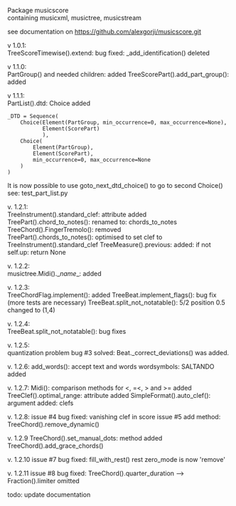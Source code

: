 Package musicscore  
containing musicxml, musictree, musicstream

see documentation on
https://github.com/alexgorji/musicscore.git  


v 1.0.1:  
TreeScoreTimewise().extend: bug fixed: \_add_identification() deleted

v 1.1.0:  
PartGroup() and needed children: added 
TreeScorePart().add_part_group(): added

v 1.1.1:  
PartList().dtd: Choice added 

    _DTD = Sequence(
        Choice(Element(PartGroup, min_occurrence=0, max_occurrence=None),
               Element(ScorePart)
               ),
        Choice(
            Element(PartGroup),
            Element(ScorePart),
            min_occurrence=0, max_occurrence=None
        )
    )
It is now possible to use goto_next_dtd_choice() to go to second Choice()  
see: test_part_list.py


v. 1.2.1:   
TreeInstrument().standard_clef: attribute added  
TreePart().chord_to_notes(): renamed to: chords_to_notes  
TreeChord().FingerTremolo(): removed  
TreePart().chords_to_notes(): optimised to set clef to TreeInstrument().standard_clef
TreeMeasure().previous: added: if not self.up: return None

v. 1.2.2:  
musictree.Midi().\__name__: added

v. 1.2.3:   
TreeChordFlag.implement(): added
TreeBeat.implement_flags(): bug fix (more tests are necessary)
TreeBeat.split_not_notatable(): 5/2 position 0.5 changed to (1,4)

v. 1.2.4:  
TreeBeat.split_not_notatable(): bug fixes

v. 1.2.5:  
quantization problem bug #3 solved: Beat._correct_deviations() was added.

v. 1.2.6:
add_words(): accept text and words
wordsymbols: SALTANDO added


v. 1.2.7:
Midi(): comparison methods for <, =<, > and >= added
TreeClef().optimal_range: attribute added
SimpleFormat().auto_clef(): argument added: clefs


v. 1.2.8:
issue #4 bug fixed: vanishing clef in score
issue #5
add method: TreeChord().remove_dynamic() 

v. 1.2.9
TreeChord().set_manual_dots: method added
TreeChord().add_grace_chords()

v. 1.2.10
issue #7 bug fixed: fill_with_rest() rest zero_mode is now 'remove'

v. 1.2.11
issue #8 bug fixed: TreeChord().quarter_duration --> Fraction().limiter omitted

todo:
update documentation
